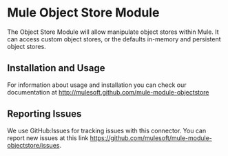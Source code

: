 Mule Object Store Module
========================

The Object Store Module will allow manipulate object stores within Mule. It can access custom object stores, or the defaults in-memory and persistent object stores.

Installation and Usage
----------------------

For information about usage and installation you can check our documentation at http://mulesoft.github.com/mule-module-objectstore

Reporting Issues
----------------

We use GitHub:Issues for tracking issues with this connector. You can report new issues at this link https://github.com/mulesoft/mule-module-objectstore/issues.